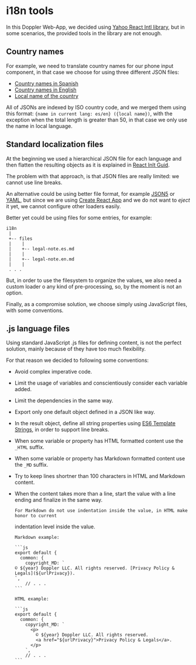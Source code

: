 # i18n tools

In this Doppler Web-App, we decided using
[Yahoo React Intl library](https://github.com/yahoo/react-intl), but in some scenarios, the
provided tools in the library are not enough.

## Country names

For example, we need to translate country names for our phone input component, in that case
we choose for using three different JSON files:

- [Country names in Spanish](./countries-es.json)
- [Country names in English](./countries-en.json)
- [Local name of the country](./countries-localized.json)

All of JSONs are indexed by ISO country code, and we merged them using this format:
`{name in current lang: es/en} ({local name})`, with the exception when the total length
is greater than 50, in that case we only use the name in local language.

## Standard localization files

At the beginning we used a hierarchical JSON file for each language and then flatten the resulting
objects as it is explained in [React Inlt Guid](https://github.com/yahoo/react-intl/wiki/Upgrade-Guide#flatten-messages-object).

The problem with that approach, is that JSON files are really limited: we cannot use line breaks.

An alternative could be using better file format, for example [JSON5](https://json5.org/) or
[YAML](https://es.wikipedia.org/wiki/YAML), but since we are using
[Create React App](https://facebook.github.io/create-react-app/) and we do not want to _eject_ it
yet, we cannot configure other loaders easily.

Better yet could be using files for some entries, for example:

```
i18n
 |
 +-- files
 |    |
 |    +-- legal-note.es.md
 |    |
 |    +-- legal-note.en.md
 |    |
 . . .
```

But, in order to use the filesystem to organize the values, we also need a custom loader o any
kind of pre-processing, so, by the moment is not an option.

Finally, as a compromise solution, we choose simply using JavaScript files, with some conventions.

## .js language files

Using standard JavaScript .js files for defining content, is not the perfect solution, mainly
because of they have too much flexibility.

For that reason we decided to following some conventions:

- Avoid complex imperative code.

- Limit the usage of variables and conscientiously consider each variable added.

- Limit the dependencies in the same way.

- Export only one default object defined in a JSON like way.

- In the result object, define all string properties using [ES6 Template Strings](https://developers.google.com/web/updates/2015/01/ES6-Template-Strings), in order to support line breaks.

- When some variable or property has HTML formatted content use the `_HTML` suffix.

- When some variable or property has Markdown formatted content use the `_MD` suffix.

- Try to keep lines shortner than 100 characters in HTML and Markdown content.

- When the content takes more than a line, start the value with a line ending and finalize in the
  same way.

      For Markdown do not use indentation inside the value, in HTML make honor to current

  indentation level inside the value.

      Markdown example:

      ```js
      export default {
        common: {
          copyright_MD: `
      © ${year} Doppler LLC. All rights reserved. [Privacy Policy & Legals](${urlPrivacy}).
      `,
          // . . .
      ```

      HTML example:

      ```js
      export default {
        common: {
          copyright_MD: `
            <p>
              © ${year} Doppler LLC. All rights reserved.
              <a href="${urlPrivacy}">Privacy Policy & Legals</a>.
            </p>
          `,
          // . . .
      ```
